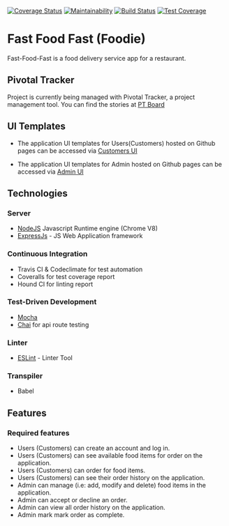 [![Coverage Status](https://coveralls.io/repos/github/rafmme/foodie/badge.svg?branch=develop)](https://coveralls.io/github/rafmme/foodie?branch=develop)
[![Maintainability](https://api.codeclimate.com/v1/badges/5bef219dfc92dd63ad01/maintainability)](https://codeclimate.com/github/rafmme/foodie/maintainability)
[![Build Status](https://travis-ci.org/rafmme/foodie.svg?branch=develop)](https://travis-ci.org/rafmme/foodie) 
[![Test Coverage](https://api.codeclimate.com/v1/badges/5bef219dfc92dd63ad01/test_coverage)](https://codeclimate.com/github/rafmme/foodie/test_coverage)

# Fast Food Fast (Foodie)
Fast-Food-Fast​ is a food delivery service app for a restaurant.

## Pivotal Tracker

Project is currently being managed with Pivotal Tracker, a project management tool. You can find the stories at 
[PT Board](https://www.pivotaltracker.com/n/projects/2193581)

## UI Templates

* The application UI templates for Users(Customers) hosted on Github pages can be accessed via
  [Customers UI](https://rafmme.github.io/foodie/UI/index.html)

* The application UI templates for Admin hosted on Github pages can be accessed via
  [Admin UI](https://rafmme.github.io/foodie/UI/admin/index.html)


## Technologies

### Server
 * [NodeJS](https://nodejs.org/) Javascript Runtime engine (Chrome V8)
 * [ExpressJs](https://expressjs.com/) - JS Web Application framework


### Continuous Integration
 * Travis CI & Codeclimate for test automation
 * Coveralls for test coverage report
 * Hound CI for linting report

### Test-Driven Development
 * [Mocha](https://mochajs.org/)
 * [Chai](http://chaijs.com/) for api route testing  

### Linter
 * [ESLint](https://eslint.org/) - Linter Tool

### Transpiler
 * Babel


## Features

### Required features

* Users (Customers) can create an account and log in.
* Users (Customers) can see available food items for order on the application.
* Users (Customers) can order for food items.
* Users (Customers) can see their order history on the application.
* Admin can manage (i.e: add, modify and delete) food items in
  the application.
* Admin can accept or decline an order.
* Admin can view all order history on the application.
* Admin mark mark order as complete.

